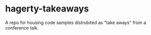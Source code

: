 # hagerty-takeaways

A repo for housing code samples distrubited as "take aways" from a conference talk.
